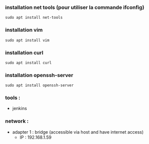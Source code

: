 ### installation net tools (pour utiliser la commande ifconfig)

``` 
sudo apt install net-tools 
```

### installation vim

``` sudo apt install vim ```

### installation curl

```sudo apt install curl```

### installation openssh-server

```sudo apt install openssh-server```

### tools :

* jenkins

### network :

* adapter 1 : bridge (accessible via host and have internet access)
    * IP :  192.168.1.59